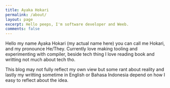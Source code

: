 ```yaml
---
title: Ayaka Hokari
permalink: /about/
layout: page
excerpt: Hello peeps, I'm software developer and Weeb.
comments: false
---
```


Hello my name Ayaka Hokari (my actual name here) you can call me Hokari, and my pronounce He/They. Currently love making tooling and experimenting with compiler, beside tech thing I love reading book and writting not much about tech tho.

This blog may not fully reflect my own view but some rant about reality and lastly my writting sometime in English or Bahasa Indonesia depend on how I easy to reflect about the idea.